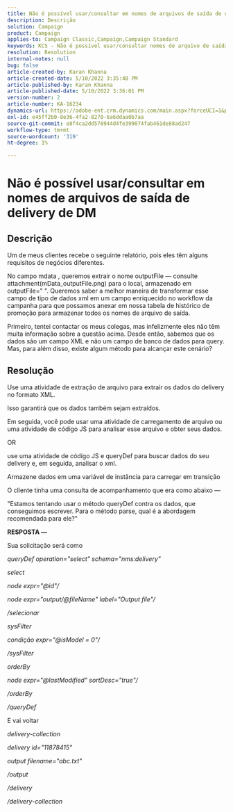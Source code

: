 ```yaml
---
title: Não é possível usar/consultar em nomes de arquivos de saída de delivery de DM
description: Descrição
solution: Campaign
product: Campaign
applies-to: Campaign Classic,Campaign,Campaign Standard
keywords: KCS - Não é possível usar/consultar nomes de arquivo de saída de delivery de DM
resolution: Resolution
internal-notes: null
bug: false
article-created-by: Karan Khanna
article-created-date: 5/10/2022 3:35:40 PM
article-published-by: Karan Khanna
article-published-date: 5/10/2022 3:36:01 PM
version-number: 2
article-number: KA-16234
dynamics-url: https://adobe-ent.crm.dynamics.com/main.aspx?forceUCI=1&pagetype=entityrecord&etn=knowledgearticle&id=43c42ad4-76d0-ec11-a7b5-00224809c556
exl-id: e45ff2b0-8e36-4fa2-8270-6a6ddaa0b7aa
source-git-commit: e8f4ca2dd578944d4fe399074fab461de88ad247
workflow-type: tm+mt
source-wordcount: '319'
ht-degree: 1%

---
```


# Não é possível usar/consultar em nomes de arquivos de saída de delivery de DM

## Descrição


Um de meus clientes recebe o seguinte relatório, pois eles têm alguns requisitos de negócios diferentes.

No campo mdata , queremos extrair o nome outputFile — consulte attachment(mData_outputFile.png) para o local, armazenado em outputFile=&quot; &quot;. Queremos saber a melhor maneira de transformar esse campo de tipo de dados xml em um campo enriquecido no workflow da campanha para que possamos anexar em nossa tabela de histórico de promoção para armazenar todos os nomes de arquivo de saída.

Primeiro, tentei contactar os meus colegas, mas infelizmente eles não têm muita informação sobre a questão acima. Desde então, sabemos que os dados são um campo XML e não um campo de banco de dados para query. Mas, para além disso, existe algum método para alcançar este cenário?


## Resolução


Use uma atividade de extração de arquivo para extrair os dados do delivery no formato XML.



Isso garantirá que os dados também sejam extraídos.



Em seguida, você pode usar uma atividade de carregamento de arquivo ou uma atividade de código JS para analisar esse arquivo e obter seus dados.



OR



use uma atividade de código JS e queryDef para buscar dados do seu delivery e, em seguida, analisar o xml.



Armazene dados em uma variável de instância para carregar em transição





O cliente tinha uma consulta de acompanhamento que era como abaixo —

&quot;Estamos tentando usar o método queryDef contra os dados, que conseguimos escrever. Para o método parse, qual é a abordagem recomendada para ele?&quot;



<b>RESPOSTA —</b>

Sua solicitação será como



*queryDef operation=&quot;select&quot; schema=&quot;nms:delivery&quot;*

*select*

*node expr=&quot;@id&quot;/*

*node expr=&quot;output/@fileName&quot; label=&quot;Output file&quot;/*

*/selecionar*

*sysFilter*

*condição expr=&quot;@isModel = 0&quot;/*

*/sysFilter*

*orderBy*

*node expr=&quot;@lastModified&quot; sortDesc=&quot;true&quot;/*

*/orderBy*

*/queryDef*



E vai voltar

*delivery-collection*

*delivery id=&quot;11878415&quot;*

*output filename=&quot;abc.txt&quot;*

*/output*

*/delivery*

*/delivery-collection*
